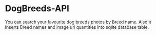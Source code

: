 # DogBreeds-API
You can search your favourite dog breeds photos by Breed name. Also it Inserts Breed names and image url quantities into sqlite database table.
